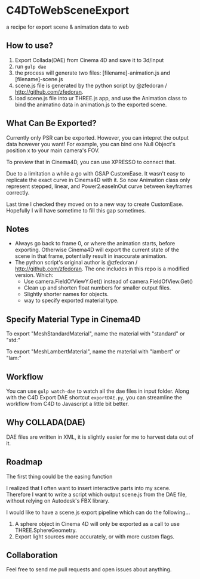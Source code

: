 # C4DToWebSceneExport
a recipe for export scene &amp; animation data to web

## How to use?

1. Export Collada(DAE) from Cinema 4D and save it to 3d/input
2. run `gulp dae`
3. the process will generate two files: [filename]-animation.js and [filename]-scene.js
5. scene.js file is generated by the python script by @zfedoran / http://github.com/zfedoran. 
6. load scene.js file into ur THREE.js app, and use the Animation class to bind the animatino data in animation.js to the exported scene. 

## What Can Be Exported?

Currently only PSR can be exported. However, you can intepret the output data however you want! For example, you can bind one Null Object's position x to your main camera's FOV. 

To preview that in Cinema4D, you can use XPRESSO to connect that. 

Due to a limitation a while a go with GSAP CustomEase. It wasn't easy to replicate the exact curve in Cinema4D with it. So now Animation class only represent stepped, linear, and Power2.easeInOut curve between keyframes correctly. 

Last time I checked they moved on to a new way to create CustomEase. Hopefully I will have sometime to fill this gap sometimes.

## Notes

- Always go back to frame 0, or where the animation starts, before exporting. Otherwise Cinema4D will export the current state of the scene in that frame, potentially result in inaccurate animation. 
- The python script's original author is @zfedoran / http://github.com/zfedoran. The one includes in this repo is a modified version. Which:
  - Use camera.FieldOfViewY.Get() instead of camera.FieldOfView.Get()
  - Clean up and shorten float numbers for smaller output files. 
  - Slightly shorter names for objects. 
  - way to specify exported material type. 

## Specify Material Type in Cinema4D

To export "MeshStandardMaterial", name the material with "standard" or "std:"

To export "MeshLambertMaterial", name the material with "lambert" or "lam:"

## Workflow

You can use `gulp watch-dae` to watch all the dae files in input folder. Along with the C4D Export DAE shortcut `exportDAE.py`, you can streamline the workflow from C4D to Javascript a little bit better. 

## Why COLLADA(DAE)

DAE files are written in XML, it is slightly easier for me to harvest data out of it. 

## Roadmap

The first thing could be the easing function

I realized that I often want to insert interactive parts into my scene. Therefore I want to write a script which output scene.js from the DAE file, without relying on Autodesk's FBX library. 

I would like to have a scene.js export pipeline which can do the following...

1. A sphere object in Cinema 4D will only be exported as a call to use THREE.SphereGeometry. 
2. Export light sources more accurately, or with more custom flags. 

## Collaboration

Feel free to send me pull requests and open issues about anything. 


